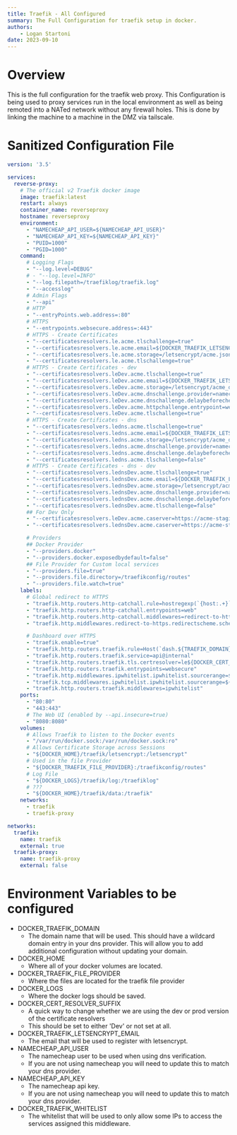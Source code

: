 ```yaml
---
title: Traefik - All Configured
summary: The Full Configuration for traefik setup in docker.
authors:
    - Logan Startoni
date: 2023-09-10
---
```

# Overview
This is the full configuration for the traefik web proxy. This Configuration is being used to proxy services run in the local environment as well as being remoted into a NATed network without any firewall holes. This is done by linking the machine to a machine in the DMZ via tailscale. 

# Sanitized Configuration File
```yaml
version: '3.5'

services:
  reverse-proxy:
    # The official v2 Traefik docker image
    image: traefik:latest
    restart: always
    container_name: reverseproxy
    hostname: reverseproxy
    environment:
      - "NAMECHEAP_API_USER=${NAMECHEAP_API_USER}"
      - "NAMECHEAP_API_KEY=${NAMECHEAP_API_KEY}"
      - "PUID=1000"
      - "PGID=1000"
    command:
      # Logging Flags
      - "--log.level=DEBUG"
      # - "--log.level=INFO"
      - "--log.filepath=/traefiklog/traefik.log"
      - "--accesslog"
      # Admin Flags
      - "--api"
      # HTTP
      - "--entryPoints.web.address=:80"
      # HTTPS
      - "--entrypoints.websecure.address=:443"
      # HTTPS - Create Certificates
      - "--certificatesresolvers.le.acme.tlschallenge=true"
      - "--certificatesresolvers.le.acme.email=${DOCKER_TRAEFIK_LETSENCRYPT_EMAIL}"
      - "--certificatesresolvers.le.acme.storage=/letsencrypt/acme.json"
      - "--certificatesresolvers.le.acme.tlschallenge=true"
      # HTTPS - Create Certificates - dev
      - "--certificatesresolvers.leDev.acme.tlschallenge=true"
      - "--certificatesresolvers.leDev.acme.email=${DOCKER_TRAEFIK_LETSENCRYPT_EMAIL}"
      - "--certificatesresolvers.leDev.acme.storage=/letsencrypt/acme_dev.json"
      - "--certificatesresolvers.leDev.acme.dnschallenge.provider=namecheap"
      - "--certificatesresolvers.leDev.acme.dnschallenge.delaybeforecheck=30"
      - "--certificatesresolvers.leDev.acme.httpchallenge.entrypoint=web"
      - "--certificatesresolvers.leDev.acme.tlschallenge=true"
      # HTTPS - Create Certificates - dns
      - "--certificatesresolvers.ledns.acme.tlschallenge=true"
      - "--certificatesresolvers.ledns.acme.email=${DOCKER_TRAEFIK_LETSENCRYPT_EMAIL}"
      - "--certificatesresolvers.ledns.acme.storage=/letsencrypt/acme_dns.json"
      - "--certificatesresolvers.ledns.acme.dnschallenge.provider=namecheap"
      - "--certificatesresolvers.ledns.acme.dnschallenge.delaybeforecheck=30"
      - "--certificatesresolvers.ledns.acme.tlschallenge=false"
      # HTTPS - Create Certificates - dns - dev
      - "--certificatesresolvers.lednsDev.acme.tlschallenge=true"
      - "--certificatesresolvers.lednsDev.acme.email=${DOCKER_TRAEFIK_LETSENCRYPT_EMAIL}"
      - "--certificatesresolvers.lednsDev.acme.storage=/letsencrypt/acme_dev_dns.json"
      - "--certificatesresolvers.lednsDev.acme.dnschallenge.provider=namecheap"
      - "--certificatesresolvers.lednsDev.acme.dnschallenge.delaybeforecheck=30"
      - "--certificatesresolvers.lednsDev.acme.tlschallenge=false"
      ## For Dev Only
      - "--certificatesresolvers.leDev.acme.caserver=https://acme-staging-v02.api.letsencrypt.org/directory"
      - "--certificatesresolvers.lednsDev.acme.caserver=https://acme-staging-v02.api.letsencrypt.org/directory"

      # Providers
      ## Docker Provider
      - "--providers.docker"
      - "--providers.docker.exposedbydefault=false"
      ## File Provider for Custom local services
      - "--providers.file=true"
      - "--providers.file.directory=/traefikconfig/routes"
      - "--providers.file.watch=true"
    labels:
      # Global redirect to HTTPS
      - "traefik.http.routers.http-catchall.rule=hostregexp(`{host:.+}`)"
      - "traefik.http.routers.http-catchall.entrypoints=web"
      - "traefik.http.routers.http-catchall.middlewares=redirect-to-https"
      - "traefik.http.middlewares.redirect-to-https.redirectscheme.scheme=https"

      # Dashboard over HTTPS
      - "traefik.enable=true"
      - "traefik.http.routers.traefik.rule=Host(`dash.${TRAEFIK_DOMAIN}`)"
      - "traefik.http.routers.traefik.service=api@internal"
      - "traefik.http.routers.traefik.tls.certresolver=le${DOCKER_CERT_RESOLVER_SUFFIX}"
      - "traefik.http.routers.traefik.entrypoints=websecure"
      - "traefik.http.middlewares.ipwhitelist.ipwhitelist.sourcerange=${DOCKER_TRAEFIK_WHITELIST}"
      - "traefik.tcp.middlewares.ipwhitelist.ipwhitelist.sourcerange=${DOCKER_TRAEFIK_WHITELIST}"
      - "traefik.http.routers.traefik.middlewares=ipwhitelist"
    ports:
      - "80:80"
      - "443:443"
      # The Web UI (enabled by --api.insecure=true)
      - "8080:8080"
    volumes:
      # Allows Traefik to listen to the Docker events
      - "/var/run/docker.sock:/var/run/docker.sock:ro"
      # Allows Certificate Storage across Sessions
      - "${DOCKER_HOME}/traefik/letsencrypt:/letsencrypt"
      # Used in the file Provider
      - "${DOCKER_TRAEFIK_FILE_PROVIDER}:/traefikconfig/routes"
      # Log File
      - "${DOCKER_LOGS}/traefik/log:/traefiklog"
      # ???
      - "${DOCKER_HOME}/traefik/data:/traefik"
    networks:
      - traefik
      - traefik-proxy

networks:
  traefik:
    name: traefik
    external: true
  traefik-proxy:
    name: traefik-proxy
    external: false

```

# Environment Variables to be configured
- DOCKER_TRAEFIK_DOMAIN
    - The domain name that will be used. This should have a wildcard domain entry in your dns provider. This will allow you to add additional configuration without updating your domain.
- DOCKER_HOME
    - Where all of your docker volumes are located. 
- DOCKER_TRAEFIK_FILE_PROVIDER
    - Where the files are located for the traefik file provider
- DOCKER_LOGS
    - Where the docker logs should be saved. 
- DOCKER_CERT_RESOLVER_SUFFIX
    - A quick way to change whether we are using the dev or prod version of the certificate resolvers
    - This should be set to either 'Dev' or not set at all. 
- DOCKER_TRAEFIK_LETSENCRYPT_EMAIL
    - The email that will be used to register with letsencrypt. 
- NAMECHEAP_API_USER
    - The namecheap user to be used when using dns verification. 
    - If you are not using namecheap you will need to update this to match your dns provider.
- NAMECHEAP_API_KEY
    - The namecheap api key.
    - If you are not using namecheap you will need to update this to match your dns provider.
- DOCKER_TRAEFIK_WHITELIST
    - The whitelist that will be used to only allow some IPs to access the services assigned this middleware.
